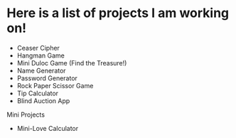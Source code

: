 # Here is a list of projects I am working on!
- Ceaser Cipher
- Hangman Game
- Mini Duloc Game (Find the Treasure!)
- Name Generator
- Password Generator
- Rock Paper Scissor Game
- Tip Calculator
- Blind Auction App

Mini Projects
- Mini-Love Calculator
